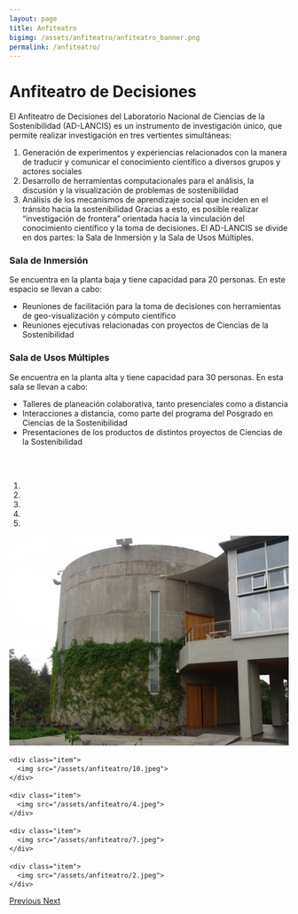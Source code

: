 ```yaml
---
layout: page
title: Anfiteatro
bigimg: /assets/anfiteatro/anfiteatro_banner.png
permalink: /anfiteatro/
---
```


# Anfiteatro de Decisiones

El Anfiteatro de Decisiones del Laboratorio Nacional de Ciencias de la Sostenibilidad (AD-LANCIS) es un instrumento de investigación
único, que permite realizar investigación en tres vertientes simultáneas:
1) Generación de experimentos y experiencias relacionados con la manera de traducir y comunicar el conocimiento científico a diversos grupos y actores sociales
2) Desarrollo de herramientas computacionales para el análisis, la discusión y la visualización de problemas de sostenibilidad
3) Análisis de los mecanismos de aprendizaje social que inciden en el tránsito hacia la sostenibilidad
Gracias a esto, es posible realizar “investigación de frontera” orientada hacia la vinculación del conocimiento científico y la toma de decisiones. El AD-LANCIS se divide en dos partes: la Sala de Inmersión y la Sala de Usos Múltiples.


### Sala de Inmersión

Se encuentra en la planta baja y tiene capacidad para 20 personas. En este espacio se llevan a cabo:

- Reuniones de facilitación para la toma de decisiones con herramientas de geo-visualización y cómputo científico
- Reuniones ejecutivas relacionadas con proyectos de Ciencias de la Sostenibilidad

### Sala de Usos Múltiples

Se encuentra en la planta alta y tiene capacidad para 30 personas. En esta sala se llevan a cabo:

- Talleres de planeación colaborativa, tanto presenciales como a distancia
- Interacciones a distancia, como parte del programa del Posgrado en Ciencias de la Sostenibilidad
- Presentaciones de los productos de distintos proyectos de Ciencias de la Sostenibilidad
<br>
<br>

<div class="container">
<div id="myCarousel" class="carousel slide">
<!-- para que corra en automático
añadir al final de la línea anterior:
data-ride="carousel" -->

  <!-- Indicators -->
  <ol class="carousel-indicators">
    <li data-target="#myCarousel" data-slide-to="0" class="active"></li>
    <li data-target="#myCarousel" data-slide-to="1"></li>
    <li data-target="#myCarousel" data-slide-to="2"></li>
    <li data-target="#myCarousel" data-slide-to="3"></li>
    <li data-target="#myCarousel" data-slide-to="4"></li>
  </ol>

  <!-- Wrapper for slides -->
  <div class="carousel-inner">
    <div class="item active">
      <img src="/assets/anfiteatro/8.jpeg">
    </div>

    <div class="item">
      <img src="/assets/anfiteatro/10.jpeg">
    </div>

    <div class="item">
      <img src="/assets/anfiteatro/4.jpeg">
    </div>

    <div class="item">
      <img src="/assets/anfiteatro/7.jpeg">
    </div>

    <div class="item">
      <img src="/assets/anfiteatro/2.jpeg">
    </div>
  </div>

  <!-- Left and right controls -->
  <a class="left carousel-control" href="#myCarousel" data-slide="prev">
    <span class="glyphicon glyphicon-chevron-left" aria-hidden="true"></span>
    <span class="sr-only">Previous</span>
  </a>
  <a class="right carousel-control" href="#myCarousel" data-slide="next">
    <span class="glyphicon glyphicon-chevron-right" aria-hidden="true"></span>
    <span class="sr-only">Next</span>
  </a>
</div>
</div>


<!--
<img src="/assets/anfiteatro/8.jpeg"/>
<img src="/assets/anfiteatro/10.jpeg"/>
<img src="/assets/anfiteatro/4.jpeg"/>
<img src="/assets/anfiteatro/5.jpeg"/>
<img src="/assets/anfiteatro/1.jpeg"/>
<img src="/assets/anfiteatro/2.jpeg"/>
<img src="/assets/anfiteatro/3.jpeg"/>
<img src="/assets/anfiteatro/6.jpeg"/>
-->
